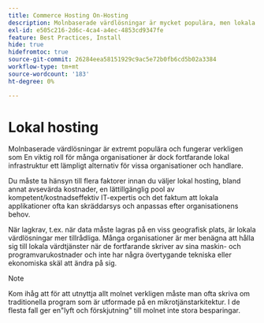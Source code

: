 ```yaml
---
title: Commerce Hosting On-Hosting
description: Molnbaserade värdlösningar är mycket populära, men lokala värdtjänster kan vara bra för ditt e-handelsprojekt.
exl-id: e505c216-2d6c-4ca4-a4ec-4853cd9347fe
feature: Best Practices, Install
hide: true
hidefromtoc: true
source-git-commit: 26284eea58151929c9ac5e72b0fb6cd5b02a3384
workflow-type: tm+mt
source-wordcount: '183'
ht-degree: 0%

---
```


# Lokal hosting

Molnbaserade värdlösningar är extremt populära och fungerar verkligen som
En viktig roll för många organisationer är dock fortfarande lokal infrastruktur ett lämpligt alternativ för vissa organisationer och handlare.

Du måste ta hänsyn till flera faktorer innan du väljer lokal hosting, bland annat avsevärda kostnader, en lättillgänglig pool av kompetent/kostnadseffektiv IT-expertis och det faktum att lokala applikationer ofta kan skräddarsys och anpassas efter organisationens behov.

När lagkrav, t.ex. när data måste lagras på en viss geografisk plats, är lokala värdlösningar mer tillrådliga. Många organisationer är mer benägna att hålla sig till lokala värdtjänster när de fortfarande skriver av sina maskin- och programvarukostnader och inte har några övertygande tekniska eller ekonomiska skäl att ändra på sig.

>[!NOTE]
>
>Kom ihåg att för att utnyttja allt molnet verkligen måste man ofta skriva om traditionella program som är utformade på en mikrotjänstarkitektur. I de flesta fall ger en&quot;lyft och förskjutning&quot; till molnet inte stora besparingar.
